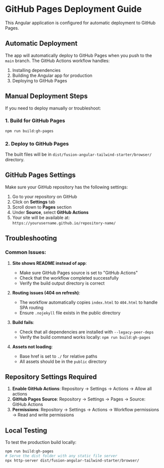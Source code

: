 # GitHub Pages Deployment Guide

This Angular application is configured for automatic deployment to GitHub Pages.

## Automatic Deployment

The app will automatically deploy to GitHub Pages when you push to the `main` branch. The GitHub Actions workflow handles:

1. Installing dependencies
2. Building the Angular app for production
3. Deploying to GitHub Pages

## Manual Deployment Steps

If you need to deploy manually or troubleshoot:

### 1. Build for GitHub Pages

```bash
npm run build:gh-pages
```

### 2. Deploy to GitHub Pages

The built files will be in `dist/fusion-angular-tailwind-starter/browser/` directory.

## GitHub Pages Settings

Make sure your GitHub repository has the following settings:

1. Go to your repository on GitHub
2. Click on **Settings** tab
3. Scroll down to **Pages** section
4. Under **Source**, select **GitHub Actions**
5. Your site will be available at: `https://yourusername.github.io/repository-name/`

## Troubleshooting

### Common Issues:

1. **Site shows README instead of app**:
   - Make sure GitHub Pages source is set to "GitHub Actions"
   - Check that the workflow completed successfully
   - Verify the build output directory is correct

2. **Routing issues (404 on refresh)**:
   - The workflow automatically copies `index.html` to `404.html` to handle SPA routing
   - Ensure `.nojekyll` file exists in the public directory

3. **Build fails**:
   - Check that all dependencies are installed with `--legacy-peer-deps`
   - Verify the build command works locally: `npm run build:gh-pages`

4. **Assets not loading**:
   - Base href is set to `./` for relative paths
   - All assets should be in the `public` directory

## Repository Settings Required

1. **Enable GitHub Actions**: Repository → Settings → Actions → Allow all actions
2. **GitHub Pages Source**: Repository → Settings → Pages → Source: GitHub Actions
3. **Permissions**: Repository → Settings → Actions → Workflow permissions → Read and write permissions

## Local Testing

To test the production build locally:

```bash
npm run build:gh-pages
# Serve the dist folder with any static file server
npx http-server dist/fusion-angular-tailwind-starter/browser/
```
